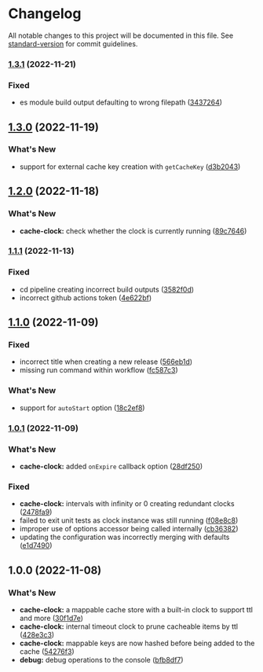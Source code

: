 # Changelog

All notable changes to this project will be documented in this file. See [standard-version](https://github.com/conventional-changelog/standard-version) for commit guidelines.

### [1.3.1](https://github.com/itsmichaelbtw/cache-clock/compare/v1.3.0...v1.3.1) (2022-11-21)


### Fixed

* es module build output defaulting to wrong filepath ([3437264](https://github.com/itsmichaelbtw/cache-clock/commit/34372649926e04c919551060095d889c148c5592))

## [1.3.0](https://github.com/itsmichaelbtw/cache-clock/compare/v1.2.0...v1.3.0) (2022-11-19)


### What's New

* support for external cache key creation with `getCacheKey` ([d3b2043](https://github.com/itsmichaelbtw/cache-clock/commit/d3b20431ac5455fd566c5ec224df4cff48bbeffb))

## [1.2.0](https://github.com/itsmichaelbtw/cache-clock/compare/v1.1.1...v1.2.0) (2022-11-18)


### What's New

* **cache-clock:** check whether the clock is currently running ([89c7646](https://github.com/itsmichaelbtw/cache-clock/commit/89c76460141c293923e6a47c326484d0bc7c73f4))

### [1.1.1](https://github.com/itsmichaelbtw/cache-clock/compare/v1.1.0...v1.1.1) (2022-11-13)


### Fixed

* cd pipeline creating incorrect build outputs ([3582f0d](https://github.com/itsmichaelbtw/cache-clock/commit/3582f0d7e2ce9c54dfa3886e2a53fce40ca25302))
* incorrect github actions token ([4e622bf](https://github.com/itsmichaelbtw/cache-clock/commit/4e622bf473733d2a3a9eec39a524f7967b015932))

## [1.1.0](https://github.com/itsmichaelbtw/cache-clock/compare/v1.0.1...v1.1.0) (2022-11-09)


### Fixed

* incorrect title when creating a new release ([566eb1d](https://github.com/itsmichaelbtw/cache-clock/commit/566eb1db730986cfa2e4b20fc5905564bb6027e5))
* missing run command within workflow ([fc587c3](https://github.com/itsmichaelbtw/cache-clock/commit/fc587c3f5914ff6bd85921838e5746a8be4dd8d2))


### What's New

* support for `autoStart` option ([18c2ef8](https://github.com/itsmichaelbtw/cache-clock/commit/18c2ef8d5744c3349de62b14468992f66d0168be))

### [1.0.1](https://github.com/itsmichaelbtw/cache-clock/compare/v1.0.0...v1.0.1) (2022-11-09)


### What's New

* **cache-clock:** added `onExpire` callback option ([28df250](https://github.com/itsmichaelbtw/cache-clock/commit/28df250fc85b271cb92f8b4dbd03423e655cf00e))


### Fixed

* **cache-clock:** intervals with infinity or 0 creating redundant clocks ([2478fa9](https://github.com/itsmichaelbtw/cache-clock/commit/2478fa962254ef40ef0e4b5510084663423bbaaa))
* failed to exit unit tests as clock instance was still running ([f08e8c8](https://github.com/itsmichaelbtw/cache-clock/commit/f08e8c80d61537cf9d77d54bcd88cf5846567b7d))
* improper use of options accessor being called internally ([cb36382](https://github.com/itsmichaelbtw/cache-clock/commit/cb36382b5f80cc3f3e1b223a4f9a09b1eba27696))
* updating the configuration was incorrectly merging with defaults ([e1d7490](https://github.com/itsmichaelbtw/cache-clock/commit/e1d74905d4fdcef948f987b494e5df5557c63aa6))

## 1.0.0 (2022-11-08)


### What's New

* **cache-clock:** a mappable cache store with a built-in clock to support ttl and more ([30f1d7e](https://github.com/itsmichaelbtw/cache-clock/commit/30f1d7e4047cc1533fb9f34e68fbe49524661bce))
* **cache-clock:** internal timeout clock to prune cacheable items by ttl ([428e3c3](https://github.com/itsmichaelbtw/cache-clock/commit/428e3c3c91ddb5f6b91c96ccff6bdaff20fe4ae5))
* **cache-clock:** mappable keys are now hashed before being added to the cache ([54276f3](https://github.com/itsmichaelbtw/cache-clock/commit/54276f34d89db55670ba3f2d4ad654f29b7b6ea6))
* **debug:** debug operations to the console ([bfb8df7](https://github.com/itsmichaelbtw/cache-clock/commit/bfb8df7b35cde8f517d382062fa9744e662ea26d))
